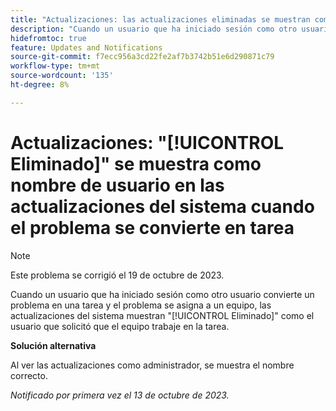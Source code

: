 ```yaml
---
title: "Actualizaciones: las actualizaciones eliminadas se muestran como nombre de usuario en las actualizaciones del sistema cuando el problema se convierte en tarea"
description: "Cuando un usuario que ha iniciado sesión como otro usuario convierte un problema en una tarea y el problema se asigna a un equipo, las actualizaciones del sistema muestran Eliminado como el usuario que solicitó que el equipo trabaje en la tarea."
hidefromtoc: true
feature: Updates and Notifications
source-git-commit: f7ecc956a3cd22fe2af7b3742b51e6d290871c79
workflow-type: tm+mt
source-wordcount: '135'
ht-degree: 8%

---
```



# Actualizaciones: &quot;[!UICONTROL Eliminado]&quot; se muestra como nombre de usuario en las actualizaciones del sistema cuando el problema se convierte en tarea

>[!NOTE]
>
>Este problema se corrigió el 19 de octubre de 2023.

Cuando un usuario que ha iniciado sesión como otro usuario convierte un problema en una tarea y el problema se asigna a un equipo, las actualizaciones del sistema muestran &quot;[!UICONTROL Eliminado]&quot; como el usuario que solicitó que el equipo trabaje en la tarea.

**Solución alternativa**

Al ver las actualizaciones como administrador, se muestra el nombre correcto.

_Notificado por primera vez el 13 de octubre de 2023._
